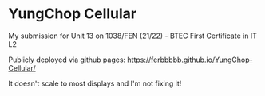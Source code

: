 # YungChop Cellular
My submission for Unit 13 on 1038/FEN (21/22) - BTEC First Certificate in IT L2

Publicly deployed via github pages: https://ferbbbbb.github.io/YungChop-Cellular/

It doesn't scale to most displays and I'm not fixing it!
